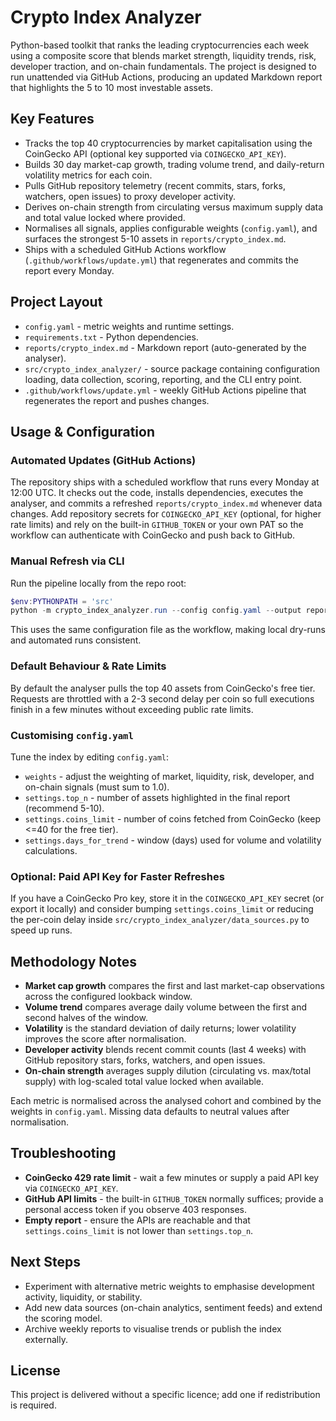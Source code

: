 # Crypto Index Analyzer

Python-based toolkit that ranks the leading cryptocurrencies each week using a composite score that blends market strength, liquidity trends, risk, developer traction, and on-chain fundamentals. The project is designed to run unattended via GitHub Actions, producing an updated Markdown report that highlights the 5 to 10 most investable assets.

## Key Features
- Tracks the top 40 cryptocurrencies by market capitalisation using the CoinGecko API (optional key supported via `COINGECKO_API_KEY`).
- Builds 30 day market-cap growth, trading volume trend, and daily-return volatility metrics for each coin.
- Pulls GitHub repository telemetry (recent commits, stars, forks, watchers, open issues) to proxy developer activity.
- Derives on-chain strength from circulating versus maximum supply data and total value locked where provided.
- Normalises all signals, applies configurable weights (`config.yaml`), and surfaces the strongest 5-10 assets in `reports/crypto_index.md`.
- Ships with a scheduled GitHub Actions workflow (`.github/workflows/update.yml`) that regenerates and commits the report every Monday.

## Project Layout
- `config.yaml` - metric weights and runtime settings.
- `requirements.txt` - Python dependencies.
- `reports/crypto_index.md` - Markdown report (auto-generated by the analyser).
- `src/crypto_index_analyzer/` - source package containing configuration loading, data collection, scoring, reporting, and the CLI entry point.
- `.github/workflows/update.yml` - weekly GitHub Actions pipeline that regenerates the report and pushes changes.

## Usage & Configuration

### Automated Updates (GitHub Actions)
The repository ships with a scheduled workflow that runs every Monday at 12:00 UTC. It checks out the code, installs dependencies, executes the analyser, and commits a refreshed `reports/crypto_index.md` whenever data changes. Add repository secrets for `COINGECKO_API_KEY` (optional, for higher rate limits) and rely on the built-in `GITHUB_TOKEN` or your own PAT so the workflow can authenticate with CoinGecko and push back to GitHub.

### Manual Refresh via CLI
Run the pipeline locally from the repo root:
```powershell
$env:PYTHONPATH = 'src'
python -m crypto_index_analyzer.run --config config.yaml --output reports/crypto_index.md
```
This uses the same configuration file as the workflow, making local dry-runs and automated runs consistent.

### Default Behaviour & Rate Limits
By default the analyser pulls the top 40 assets from CoinGecko's free tier. Requests are throttled with a 2-3 second delay per coin so full executions finish in a few minutes without exceeding public rate limits.

### Customising `config.yaml`
Tune the index by editing `config.yaml`:
- `weights` - adjust the weighting of market, liquidity, risk, developer, and on-chain signals (must sum to 1.0).
- `settings.top_n` - number of assets highlighted in the final report (recommend 5-10).
- `settings.coins_limit` - number of coins fetched from CoinGecko (keep <=40 for the free tier).
- `settings.days_for_trend` - window (days) used for volume and volatility calculations.

### Optional: Paid API Key for Faster Refreshes
If you have a CoinGecko Pro key, store it in the `COINGECKO_API_KEY` secret (or export it locally) and consider bumping `settings.coins_limit` or reducing the per-coin delay inside `src/crypto_index_analyzer/data_sources.py` to speed up runs.

## Methodology Notes
- **Market cap growth** compares the first and last market-cap observations across the configured lookback window.
- **Volume trend** compares average daily volume between the first and second halves of the window.
- **Volatility** is the standard deviation of daily returns; lower volatility improves the score after normalisation.
- **Developer activity** blends recent commit counts (last 4 weeks) with GitHub repository stars, forks, watchers, and open issues.
- **On-chain strength** averages supply dilution (circulating vs. max/total supply) with log-scaled total value locked when available.

Each metric is normalised across the analysed cohort and combined by the weights in `config.yaml`. Missing data defaults to neutral values after normalisation.

## Troubleshooting
- **CoinGecko 429 rate limit** - wait a few minutes or supply a paid API key via `COINGECKO_API_KEY`.
- **GitHub API limits** - the built-in `GITHUB_TOKEN` normally suffices; provide a personal access token if you observe 403 responses.
- **Empty report** - ensure the APIs are reachable and that `settings.coins_limit` is not lower than `settings.top_n`.

## Next Steps
- Experiment with alternative metric weights to emphasise development activity, liquidity, or stability.
- Add new data sources (on-chain analytics, sentiment feeds) and extend the scoring model.
- Archive weekly reports to visualise trends or publish the index externally.

## License
This project is delivered without a specific licence; add one if redistribution is required.
